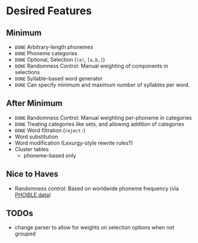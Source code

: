 # Desired Features

## Minimum

- `DONE` Arbitrary-length phonemes
- `DONE` Phoneme categories
- `DONE` Optional, Selection (`(a)`, `[a,b,]`)
- `DONE` Randomness Control: Manual weighting of components in selections
- `DONE` Syllable-based word generator
- `DONE` Can specify minimum and maximum number of syllables per word.

## After Minimum

- `DONE` Randomness Control: Manual weighting per-phoneme in categories
- `DONE` Treating categories like sets, and allowing addition of categories
- `DONE` Word filtration (`reject:`)
- Word substitution
- Word modification (Lexurgy-style rewrite rules?)
- Cluster tables
  - phoneme-based only

## Nice to Haves

- Randomness control: Based on worldwide phoneme frequency (via [PHOIBLE data](https://phoible.org/))

## TODOs

- change parser to allow for weights on selection options when not grouped
